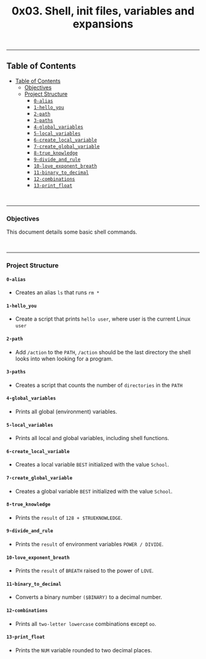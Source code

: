 <div align="center">
  <br>
  <h1><b>0x03. Shell, init files, variables and expansions</b></h1>
</div>
<br />

---
## Table of Contents

- [Table of Contents](#table-of-contents)
  - [Objectives](#objectives)
  - [Project Structure](#project-structure)
    - [`0-alias`](#0-alias)
    - [`1-hello_you`](#1-hello_you)
    - [`2-path`](#2-path)
    - [`3-paths`](#3-paths)
    - [`4-global_variables`](#4-global_variables)
    - [`5-local_variables`](#5-local_variables)
    - [`6-create_local_variable`](#6-create_local_variable)
    - [`7-create_global_variable`](#7-create_global_variable)
    - [`8-true_knowledge`](#8-true_knowledge)
    - [`9-divide_and_rule`](#9-divide_and_rule)
    - [`10-love_exponent_breath`](#10-love_exponent_breath)
    - [`11-binary_to_decimal`](#11-binary_to_decimal)
    - [`12-combinations`](#12-combinations)
    - [`13-print_float`](#13-print_float)


<br />

---

### Objectives

This document details some basic shell commands.

<br />

---

### Project Structure

#### `0-alias` 
- Creates an alias `ls` that runs `rm *` 

#### `1-hello_you` 
- Create a script that prints `hello user`, where user is the current Linux `user`
  
#### `2-path` 
- Add `/action` to the `PATH`, `/action` should be the last directory the shell looks into when looking for a program.

#### `3-paths` 	
- Creates a script that counts the number of `directories` in the `PATH`

#### `4-global_variables` 	
- Prints all global (environment) variables.

#### `5-local_variables` 
- Prints all local and global variables, including shell functions.
  
#### `6-create_local_variable` 	
- Creates a local variable `BEST` initialized with the value `School`.

#### `7-create_global_variable` 	
- Creates a global variable `BEST` initialized with the value `School`.
  
#### `8-true_knowledge` 	
- Prints the `result` of `128 + $TRUEKNOWLEDGE`.
  
#### `9-divide_and_rule` 	
- Prints the `result` of environment variables `POWER / DIVIDE`.
  
#### `10-love_exponent_breath` 	
- Prints the `result` of `BREATH` raised to the power of `LOVE`.
  
#### `11-binary_to_decimal` 	
- Converts a binary number `($BINARY)` to a decimal number.
  
#### `12-combinations` 	
- Prints all `two-letter lowercase` combinations except `oo`.
  
#### `13-print_float` 	
- Prints the `NUM` variable rounded to two decimal places.